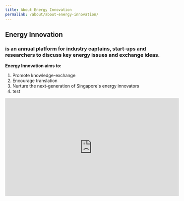 ```yaml
---
title: About Energy Innovation
permalink: /about/about-energy-innovation/
---
```

## Energy Innovation 
### is an annual platform for industry captains, start-ups and researchers to discuss key energy issues and exchange ideas. 

**Energy Innovation aims to:**
1. Promote knowledge-exchange
2. Encourage translation
3. Nurture the next-generation of Singapore's energy innovators
4. test

<div class = "bp-youtube">
<iframe width="560" height="315" src="https://www.youtube.com/embed/8GeVbacC9X8" frameborder="0" allow="accelerometer; autoplay; clipboard-write; encrypted-media; gyroscope; picture-in-picture" allowfullscreen></iframe>
</div>
